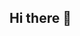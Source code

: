 ## Hi there 👋

<!--
**JRED22/JRED22** is a ✨ _special_ ✨ repository because its `README.md` (this file) appears on your GitHub profile.

Here are some ideas to get you started:

- 🔭 I’m currently working on ...
- 🌱 I’m currently learning ...
- 👯 I’m looking to collaborate on ...
- 🤔 I’m looking for help with ...
- 💬 Ask me about ...
- 📫 How to reach me: M encantan los sistemas .
- 😄 Pronouns: ...
- ⚡ Fun fact: ...
-->
